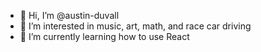 - 👋 Hi, I’m @austin-duvall
- 👀 I’m interested in music, art, math, and race car driving
- 🌱 I’m currently learning how to use React

<!---
austin-ferris/austin-ferris is a ✨ special ✨ repository because its `README.md` (this file) appears on your GitHub profile.
You can click the Preview link to take a look at your changes.
--->
